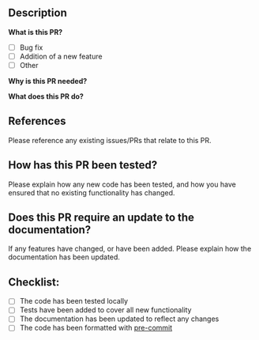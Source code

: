 ## Description

**What is this PR?**

- [ ] Bug fix
- [ ] Addition of a new feature
- [ ] Other

**Why is this PR needed?**

**What does this PR do?**

## References

Please reference any existing issues/PRs that relate to this PR.

## How has this PR been tested?

Please explain how any new code has been tested, and how you have ensured that no existing functionality has changed.

## Does this PR require an update to the documentation?

If any features have changed, or have been added. Please explain how the
documentation has been updated.

## Checklist:

- [ ] The code has been tested locally
- [ ] Tests have been added to cover all new functionality
- [ ] The documentation has been updated to reflect any changes
- [ ] The code has been formatted with [pre-commit](https://pre-commit.com/)
